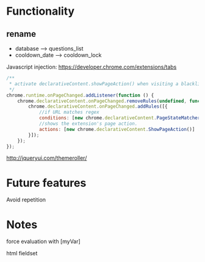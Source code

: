 # Functionality


## rename 

- database --> questions_list
- cooldown_date --> cooldown_lock



Javascript injection: 
https://developer.chrome.com/extensions/tabs

```javascript
/**
 * activate declarativeContent.showPageAction() when visiting a blacklisted site.
 */
chrome.runtime.onPageChanged.addListener(function () {
	chrome.declarativeContent.onPageChanged.removeRules(undefined, function () {
		chrome.declarativeContent.onPageChanged.addRules([{
			//if URL matches regex
			conditions: [new chrome.declarativeContent.PageStateMatcher({ pageUrl: { urlMatches: blacklistRegex } })],
			//shows the extension's page action.
			actions: [new chrome.declarativeContent.ShowPageAction()]
		}]);
	});
});
```

http://jqueryui.com/themeroller/

# Future features

Avoid repetition 

# Notes
force evaluation with [myVar]

html fieldset

